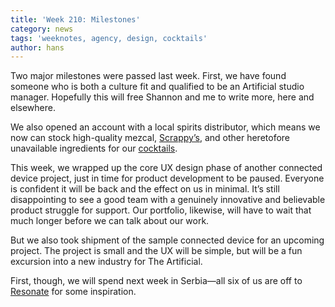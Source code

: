 ```yaml
---
title: 'Week 210: Milestones'
category: news
tags: 'weeknotes, agency, design, cocktails'
author: hans
---
```


Two major milestones were passed last week. First, we have found someone who is both a culture fit and qualified to be an Artificial studio manager. Hopefully this will free Shannon and me to write more, here and elsewhere.

We also opened an account with a local spirits distributor, which means we now can stock high-quality mezcal, [Scrappy’s](http://scrappysbitters.com/), and other heretofore unavailable ingredients for our [cocktails](http://theartificial.nl/cocktails/).

This week, we wrapped up the core UX design phase of another connected device project, just in time for product development to be paused. Everyone is confident it will be back and the effect on us in minimal. It’s still disappointing to see a good team with a genuinely innovative and believable product struggle for support. Our portfolio, likewise, will have to wait that much longer before we can talk about our work.

But we also took shipment of the sample connected device for an upcoming project. The project is small and the UX will be simple, but will be a fun excursion into a new industry for The Artificial.

First, though, we will spend next week in Serbia—all six of us are off to [Resonate](http://resonate.io/2017/) for some inspiration.
